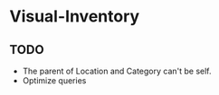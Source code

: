 # Visual-Inventory

## TODO

- The parent of Location and Category can't be self.
- Optimize queries
